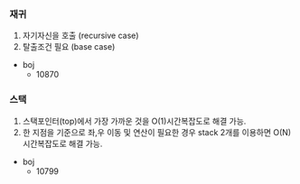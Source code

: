 ### 재귀
1. 자기자신을 호출 (recursive case)
2. 탈출조건 필요 (base case)
- boj 
  - 10870
### 스택
1. 스택포인터(top)에서 가장 가까운 것을 O(1)시간복잡도로 해결 가능.
2. 한 지점을 기준으로 좌,우 이동 및 연산이 필요한 경우 stack 2개를 이용하면 O(N)시간복잡도로 해결 가능.
- boj 
  - 10799
  